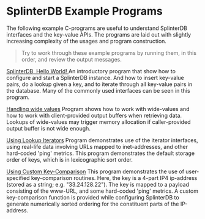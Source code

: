 # SplinterDB Example Programs

The following example C-programs are useful to understand SplinterDB interfaces
and the key-value APIs. The programs are laid out with slightly increasing
complexity of the usages and program construction.

> Try to work through these example programs by running them, in this order,
  and review the output messages.

[SplinterDB, Hello World! ](./splinterdb_intro_example.c)
An introductory program that show how to configure and start a SplinterDB instance.
And how to insert key-value pairs, do a lookup given a key, and to iterate through
all key-value pairs in the database. Many of the commonly used interfaces can be
seen in this program.

[Handling wide values](./splinterdb_wide_values_example.c)
Program shows how to work with wide-values and how to work with client-provided
output buffers when retrieving data. Lookups of wide-values may trigger memory
allocation if caller-provided output buffer is not wide enough.

[Using Lookup Iterators](./splinterdb_iterators_example.c)
Program demonstrates use of the iterator interfaces, using real-life data
involving URLs mapped to inet-addresses, and other hard-coded 'ping' metrics.
This program demonstrates the default storage order of keys, which is in
lexicographic sort order.

[Using Custom Key-Comparison](./splinterdb_custom_ipv4_addr_sortcmp_example.c)
This program demonstrates the use of user-specified key-comparison routines. Here,
the key is a 4-part IP4 ip-address (stored as a string; e.g. "33.24.128.22"). The
key is mapped to a payload consisting of the www-URL, and some hard-coded 'ping'
metrics. A custom key-comparison function is provided while configuring
SplinterDB to generate numerically sorted ordering for the constituent parts of
the IP-address.
